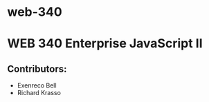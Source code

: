 # web-340
<h1>WEB 340 Enterprise JavaScript II</h1>

<h2>Contributors:</h2>
<ul>
    <li>Exenreco Bell</li>
    <li>Richard Krasso</li>
</ul>
